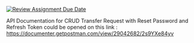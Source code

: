 [![Review Assignment Due Date](https://classroom.github.com/assets/deadline-readme-button-24ddc0f5d75046c5622901739e7c5dd533143b0c8e959d652212380cedb1ea36.svg)](https://classroom.github.com/a/GB9tUzun)

API Documentation for CRUD Transfer Request with Reset Password and Refresh Token could be opened on this link : https://documenter.getpostman.com/view/29042682/2s9YXe84yv
